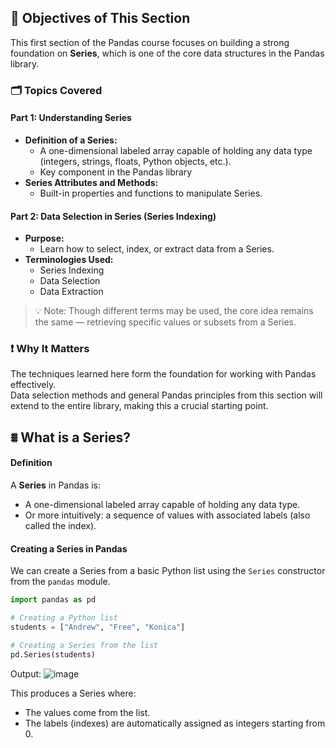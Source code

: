 ## 🎯 Objectives of This Section
This first section of the Pandas course focuses on building a strong foundation on **Series**, which is one of the core data structures in the Pandas library.

### 🗂️ Topics Covered
#### Part 1: Understanding Series 
- **Definition of a Series:**
  - A one-dimensional labeled array capable of holding any data type (integers, strings, floats, Python objects, etc.).
  - Key component in the Pandas library
- **Series Attributes and Methods:**
  - Built-in properties and functions to manipulate Series.
#### Part 2: Data Selection in Series (Series Indexing)
- **Purpose:**
  - Learn how to select, index, or extract data from a Series.
- **Terminologies Used:**
  - Series Indexing
  - Data Selection
  - Data Extraction
> 💡 Note: Though different terms may be used, the core idea remains the same — retrieving specific values or subsets from a Series.

### ❗ Why It Matters
The techniques learned here form the foundation for working with Pandas effectively.   
Data selection methods and general Pandas principles from this section will extend to the entire library, making this a crucial starting point.

## ⩩ What is a Series? 
#### Definition
A **Series** in Pandas is:
- A one-dimensional labeled array capable of holding any data type.
- Or more intuitively: a sequence of values with associated labels (also called the index).

#### Creating a Series in Pandas
We can create a Series from a basic Python list using the `Series` constructor from the `pandas` module.
```python
import pandas as pd

# Creating a Python list
students = ["Andrew", "Free", "Konica"]

# Creating a Series from the list
pd.Series(students)
```
Output:
![image](https://github.com/user-attachments/assets/18b021fd-ca05-4e5a-a703-875ee0a02d1d)

This produces a Series where:
- The values come from the list.
- The labels (indexes) are automatically assigned as integers starting from 0.

